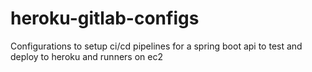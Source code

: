 # heroku-gitlab-configs
Configurations to setup ci/cd pipelines for a spring boot api to test and deploy to heroku and runners on ec2
